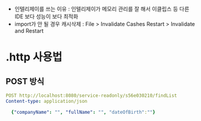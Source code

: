 - 인텔리제이를 쓰는 이유 : 인텔리제이가 메모리 관리를 잘 해서 이클립스 등 다른 IDE 보다 성능이 보다 최적화
- import가 안 될 경우 캐시삭제 : File > Invalidate Cashes Restart > Invalidate and Restart

# .http 사용법

## POST 방식
```yml
POST http://localhost:8080/service-readonly/s56e030210/findList
Content-type: application/json

  {"companyName": "", "fullName": "", "dateOfBirth":""}

```